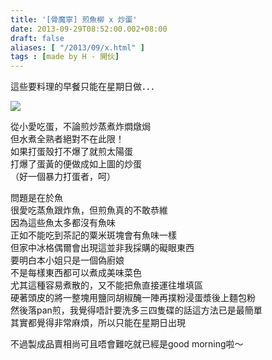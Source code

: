 ```yaml
---
title: '[骨魔寧] 煎魚柳 x 炒蛋'
date: 2013-09-29T08:52:00.002+08:00
draft: false
aliases: [ "/2013/09/x.html" ]
tags : [made by H - 開伙]
---
```


這些要料理的早餐只能在星期日做．．．  

[![](https://1.bp.blogspot.com/-eIvPqqEN-90/XCOJ7ss5XcI/AAAAAAAABzg/HKoGsrUQ8nMyrLvw2eBCBqcejBJABpupQCLcBGAs/s640/p6.jpg)](https://1.bp.blogspot.com/-eIvPqqEN-90/XCOJ7ss5XcI/AAAAAAAABzg/HKoGsrUQ8nMyrLvw2eBCBqcejBJABpupQCLcBGAs/s1600/p6.jpg)

從小愛吃蛋，不論煎炒蒸煮炸燜燉焗  
但水煮全熟者絕對不在此限！  
如果打蛋殼打不爆了就煎太陽蛋  
打爆了蛋黃的便做成如上圖的炒蛋  
（好一個暴力打蛋者，呵）  
  
問題是在於魚  
很愛吃蒸魚跟炸魚，但煎魚真的不敢恭維  
因為這些魚太多都沒有魚味  
正如不能吃到茶記的粟米斑塊會有魚味一樣  
但家中冰格偶爾會出現這並非我採購的礙眼東西  
要明白本小姐只是一個偽廚娘  
不是每樣東西都可以煮成美味菜色  
尤其這種容易煮散的，又不能把魚直接運往堆填區  
硬著頭皮的將一整塊用鹽同胡椒醃一陣再撲粉浸蛋漿後上麵包粉  
然後落pan煎，我覺得唔計要洗多三四隻碟的話這方法已是最簡單  
其實都覺得非常麻煩，所以只能在星期日出現  
  
  
  
不過製成品賣相尚可且唔會難吃就已經是good morning啦～